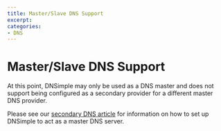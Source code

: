 ```yaml
---
title: Master/Slave DNS Support 
excerpt: 
categories:
- DNS
---
```


# Master/Slave DNS Support

At this point, DNSimple may only be used as a DNS master and does not support being configured as a secondary provider for a different master DNS provider.

Please see our [secondary DNS article](/articles/secondary-dns) for information on how to set up DNSimple to act as a master DNS server.

